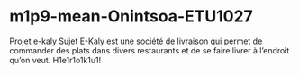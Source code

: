 # m1p9-mean-Onintsoa-ETU1027

Projet e-kaly 
Sujet
E-Kaly est une société de livraison qui permet de commander des plats dans divers restaurants et de se faire livrer à l’endroit qu’on veut.
H1e1r1o1k1u1!
